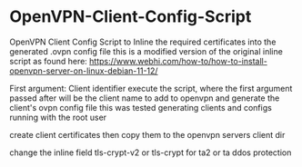 # OpenVPN-Client-Config-Script
OpenVPN Client Config Script to Inline the required certificates into the generated <client>.ovpn config file
this is a modified version of the original inline script as found here: 
https://www.webhi.com/how-to/how-to-install-openvpn-server-on-linux-debian-11-12/


First argument: Client identifier
execute the script, where the first argument passed after will be the client name to add to openvpn and generate the client's ovpn config file
this was tested generating clients and configs running with the root user 

create client certificates then copy them to the openvpn servers client dir

change the inline field tls-crypt-v2 or tls-crypt for ta2 or ta ddos protection
